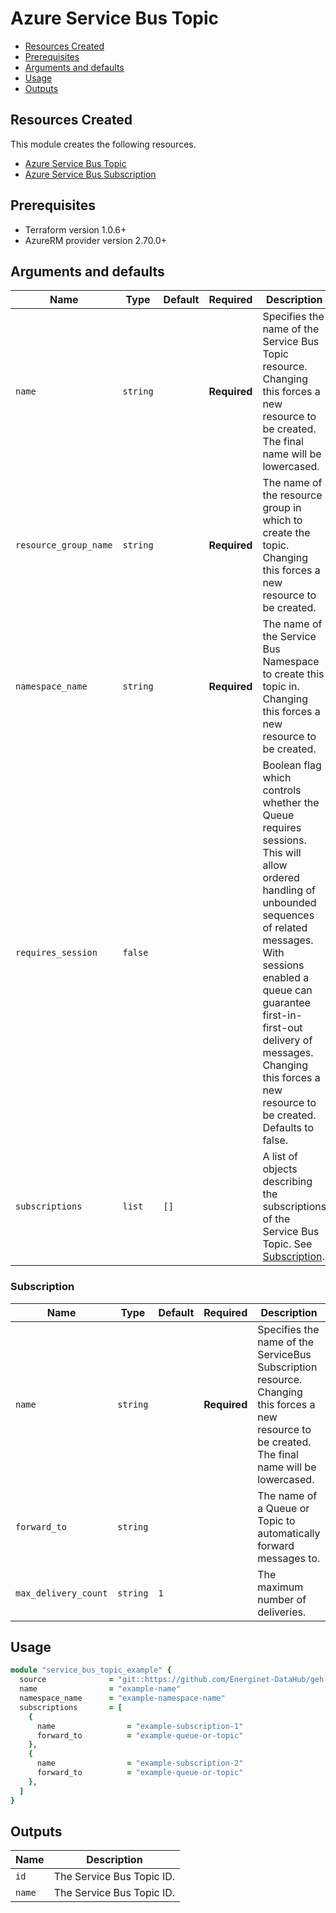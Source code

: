 # Azure Service Bus Topic

- [Resources Created](#resources-created)
- [Prerequisites](#prerequisites)
- [Arguments and defaults](#arguments-and-defaults)
- [Usage](#usage)
- [Outputs](#outputs)

## Resources Created

This module creates the following resources.

- [Azure Service Bus Topic](https://registry.terraform.io/providers/hashicorp/azurerm/latest/docs/resources/service_bus_topic)
- [Azure Service Bus Subscription](https://registry.terraform.io/providers/hashicorp/azurerm/latest/docs/resources/service_bus_subscription)

## Prerequisites

- Terraform version 1.0.6+
- AzureRM provider version 2.70.0+

## Arguments and defaults

| Name | Type | Default | Required | Description |
|-|-|-|-|-|
| `name` | `string` | | **Required** | Specifies the name of the Service Bus Topic resource. Changing this forces a new resource to be created. The final name will be lowercased. |
| `resource_group_name` | `string` | | **Required** | The name of the resource group in which to create the topic. Changing this forces a new resource to be created. |
| `namespace_name` | `string` | | **Required** | The name of the Service Bus Namespace to create this topic in. Changing this forces a new resource to be created. |
| `requires_session` | `false` | | | Boolean flag which controls whether the Queue requires sessions. This will allow ordered handling of unbounded sequences of related messages. With sessions enabled a queue can guarantee first-in-first-out delivery of messages. Changing this forces a new resource to be created. Defaults to false. |
| `subscriptions` | `list` | `[]` | | A list of objects describing the subscriptions of the Service Bus Topic. See [Subscription](#subscription). |

### Subscription

| Name | Type | Default | Required | Description |
|-|-|-|-|-|
| `name` | `string` | | **Required** | Specifies the name of the ServiceBus Subscription resource. Changing this forces a new resource to be created. The final name will be lowercased. |
| `forward_to` | `string` | | | The name of a Queue or Topic to automatically forward messages to. |
| `max_delivery_count` | `string` | `1` | | The maximum number of deliveries. |

## Usage

```ruby
module "service_bus_topic_example" { 
  source              = "git::https://github.com/Energinet-DataHub/geh-terraform-modules.git//azure/service_bus-topic?ref=5.1.0"
  name                = "example-name"
  namespace_name      = "example-namespace-name"
  subscriptions       = [
    {
      name                = "example-subscription-1"
      forward_to          = "example-queue-or-topic"
    },
    {
      name                = "example-subscription-2"
      forward_to          = "example-queue-or-topic"
    },
  ]
}
```

## Outputs

| Name | Description |
|-|-|
| `id` | The Service Bus Topic ID. |
| `name` | The Service Bus Topic ID. |
